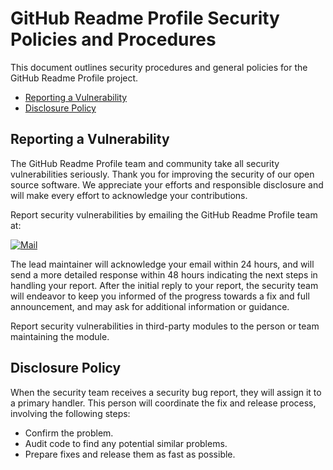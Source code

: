# GitHub Readme Profile Security Policies and Procedures <!-- omit in toc -->

This document outlines security procedures and general policies for the
GitHub Readme Profile project.

- [Reporting a Vulnerability](#reporting-a-vulnerability)
- [Disclosure Policy](#disclosure-policy)

## Reporting a Vulnerability 

The GitHub Readme Profile team and community take all security vulnerabilities
seriously. Thank you for improving the security of our open source 
software. We appreciate your efforts and responsible disclosure and will
make every effort to acknowledge your contributions.

Report security vulnerabilities by emailing the GitHub Readme Profile team at:

[![Mail](https://custom-icon-badges.demolab.com/badge/Mail-fajarrkim%40gmail.com-blue?s&labelColor=302d41&color=b7bdf8&logoColor=d9e0ee&style=for-the-badge&logo=mail)](mailto:fajarrkim@gmail.com)

The lead maintainer will acknowledge your email within 24 hours, and will
send a more detailed response within 48 hours indicating the next steps in 
handling your report. After the initial reply to your report, the security
team will endeavor to keep you informed of the progress towards a fix and
full announcement, and may ask for additional information or guidance.

Report security vulnerabilities in third-party modules to the person or 
team maintaining the module.

## Disclosure Policy

When the security team receives a security bug report, they will assign it
to a primary handler. This person will coordinate the fix and release
process, involving the following steps:

  * Confirm the problem.
  * Audit code to find any potential similar problems.
  * Prepare fixes and release them as fast as possible.
